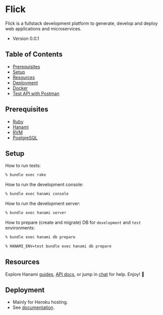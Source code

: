 # Flick

Flick is a fullstack development platform to generate, develop and deploy web applications and microservices.

* Version 0.0.1

## Table of Contents

* [Prerequisites](#prerequisites)
* [Setup](#setup)
* [Resources](#resources)
* [Deployment](#deployment)
* [Docker](#docker)
* [Test API with Postman](#test-api-with-postman)

## Prerequisites

* [Ruby](https://www.ruby-lang.org/en/downloads/)
* [Hanami](https://guides.hanamirb.org/introduction/getting-started/)
* [RVM](https://rvm.io/)
* [PostgreSQL](https://www.postgresql.org/docs/)

## Setup

How to run tests:

```bash
% bundle exec rake
```

How to run the development console:

```bash
% bundle exec hanami console
```

How to run the development server:

```bash
% bundle exec hanami server
```

How to prepare (create and migrate) DB for `development` and `test` environments:

```bash
% bundle exec hanami db prepare

% HANAMI_ENV=test bundle exec hanami db prepare
```

## Resources

Explore Hanami [guides](http://hanamirb.org/guides/), [API docs](http://docs.hanamirb.org/1.3.0/), or jump in [chat](http://chat.hanamirb.org) for help. Enjoy! 🌸

## Deployment

* Mainly for Heroku hosting.
* See [documentation](./DEPLOYMENT.md).
